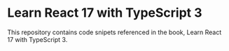 # Learn React 17 with TypeScript 3

This repository contains code snipets referenced in the book, Learn React 17 with TypeScript 3.
